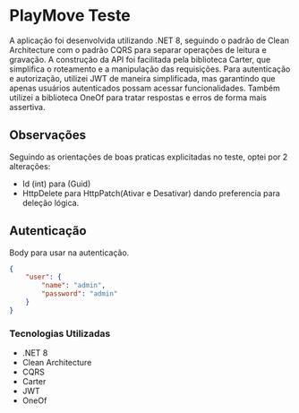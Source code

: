 # PlayMove Teste

A aplicação foi desenvolvida utilizando .NET 8, seguindo o padrão de Clean Architecture com o padrão CQRS para separar operações de leitura e gravação. A construção da API foi facilitada pela biblioteca Carter, que simplifica o roteamento e a manipulação das requisições. Para autenticação e autorização, utilizei JWT de maneira simplificada, mas garantindo que apenas usuários autenticados possam acessar funcionalidades. Também utilizei a biblioteca OneOf para tratar respostas e erros de forma mais assertiva.

## Observações

Seguindo as orientações de boas praticas explicitadas no teste, optei por 2 alterações:

- Id (int) para (Guid)
- HttpDelete para HttpPatch(Ativar e Desativar) dando preferencia para deleção lógica.

## Autenticação
Body para usar na autenticação.
```json
{
    "user": {
        "name": "admin",
        "password": "admin"
    }
}
```

### Tecnologias Utilizadas

- .NET 8
- Clean Architecture
- CQRS
- Carter
- JWT
- OneOf
